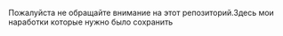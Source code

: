 Пожалуйста не обращайте внимание на этот репозиторий.Здесь мои наработки которые нужно было сохранить
